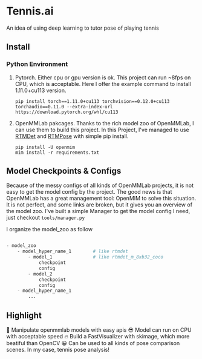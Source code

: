 # Tennis.ai

An idea of using deep learning to tutor pose of playing tennis

## Install
### Python Environment
1. Pytorch. Either cpu or gpu version is ok. This project can run ~8fps on CPU, which is acceptable. Here I offer the example command to install 1.11.0+cu113 version.
   ```shell
   pip install torch==1.11.0+cu113 torchvision==0.12.0+cu113 torchaudio==0.11.0 --extra-index-url https://download.pytorch.org/whl/cu113
   ```
2. OpenMMLab pakcages. Thanks to the rich model zoo of OpenMMLab, I can use them to build this project. In this Project, I've managed to use [RTMDet](https://github.com/open-mmlab/mmdetection/tree/main/configs/rtmdet) and [RTMPose](https://github.com/open-mmlab/mmpose/tree/main/projects/rtmpose) with simple pip install.
   ```shell
   pip install -U openmim
   mim install -r requirements.txt
   ```
## Model Checkpoints & Configs
Because of the messy configs of all kinds of OpenMMLab projects, it is not easy to get the model config by the project. The good news is that OpenMMLab has a great management tool: OpenMIM to solve this situation. It is not perfect, and some links are broken, but it gives you an overview of the model zoo.
I've built a simple Manager to get the model config I need, just checkout `tools/manager.py`

I organize the model_zoo as follow
```python

- model_zoo
    - model_hyper_name_1        # like rtmdet
        - model_1               # like rtmdet_m_8xb32_coco
            checkpoint
            config
        - model_2
            checkpoint
            config
    - model_hyper_name_1
        ...
```

## Highlight

🥳 Manipulate openmmlab models with easy apis
😎 Model can run on CPU with acceptable speed
🔥 Build a FastVisualizer with skimage, which more beatiful than OpenCV
😀 Can be used to all kinds of pose comparison scenes. In my case, tennis pose analysis!